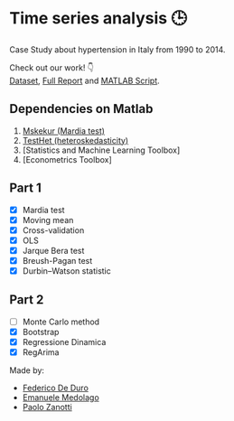 # Time series analysis  :clock3:
Case Study about hypertension in Italy from 1990 to 2014.

Check out our work! :point_down: <br>
[Dataset](https://github.com/zanottipaolo/SMS2-CaseStudy/blob/main/dataset.mat), [Full Report](https://github.com/zanottipaolo/SMS2-CaseStudy) and [MATLAB Script](https://github.com/zanottipaolo/SMS2-CaseStudy/blob/main/script.m).

## Dependencies on Matlab
1. [Mskekur (Mardia test)](https://github.com/zanottipaolo/SMS2-CaseStudy/blob/main/Mskekur.m)
2. [TestHet (heteroskedasticity)](https://github.com/zanottipaolo/SMS2-CaseStudy/blob/main/TestHet.m)
3. [Statistics and Machine Learning Toolbox]
4. [Econometrics Toolbox]

## Part 1
- [x] Mardia test
- [x] Moving mean
- [x] Cross-validation
- [x] OLS
- [x] Jarque Bera test
- [x] Breush-Pagan test
- [x] Durbin–Watson statistic

## Part 2
- [ ] Monte Carlo method
- [x] Bootstrap
- [x] Regressione Dinamica
- [x] RegArima

Made by:
- [Federico De Duro](https://github.com/Jfkmdd)
- [Emanuele Medolago](https://github.com/emedolago)
- [Paolo Zanotti](https://github.com/zanottipaolo)

